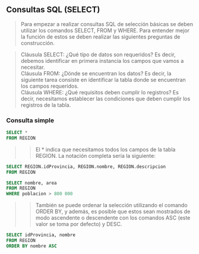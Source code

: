 ## Consultas SQL (SELECT)

> Para empezar a realizar consultas SQL de selección básicas se deben utilizar los comandos SELECT, FROM y WHERE. Para entender mejor la función de estos se deben realizar las siguientes preguntas de construcción.

>Cláusula SELECT: ¿Qué tipo de datos son requeridos? Es decir, debemos identificar en primera instancia los campos que vamos a necesitar.    
>Cláusula FROM: ¿Dónde se encuentran los datos? Es decir, la siguiente tarea consiste en identificar la tabla donde se encuentran los campos requeridos.    
>Cláusula WHERE: ¿Qué requisitos deben cumplir lo registros? Es decir, necesitamos establecer las condiciones que deben cumplir los registros de la tabla.

### Consulta simple

```SQL
SELECT *
FROM REGION
```
>>El * indica que necesitamos todos los campos de la tabla REGION. La notación completa sería la siguiente:

```SQL
SELECT REGION.idProvincia, REGION.nombre, REGION.descripcion
FROM REGION
```
```SQL
SELECT nombre, area
FROM REGION
WHERE poblacion > 800 000
```
>>También se puede ordenar la selección utilizando el comando ORDER BY, y además, es posible que estos sean mostrados de modo ascendente o descendente con los comandos ASC (este valor se toma por defecto) y DESC.

```SQL
SELECT idProvincia, nombre
FROM REGION
ORDER BY nombre ASC
```
